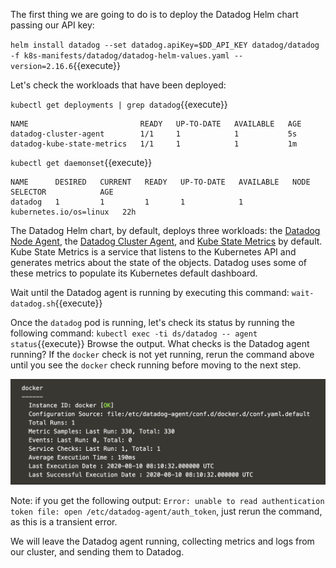 The first thing we are going to do is to deploy the Datadog Helm chart passing our API key:

`helm install datadog --set datadog.apiKey=$DD_API_KEY datadog/datadog -f k8s-manifests/datadog/datadog-helm-values.yaml --version=2.16.6`{{execute}}

Let's check the workloads that have been deployed:

`kubectl get deployments | grep datadog`{{execute}}

```
NAME                         READY   UP-TO-DATE   AVAILABLE   AGE
datadog-cluster-agent        1/1     1            1           5s
datadog-kube-state-metrics   1/1     1            1           1m
```

`kubectl get daemonset`{{execute}}

```
NAME      DESIRED   CURRENT   READY   UP-TO-DATE   AVAILABLE   NODE SELECTOR            AGE
datadog   1         1         1       1            1           kubernetes.io/os=linux   22h
```

The Datadog Helm chart, by default, deploys three workloads: the [Datadog Node Agent](https://docs.datadoghq.com/agent/kubernetes/?tab=helm), the [Datadog Cluster Agent](https://docs.datadoghq.com/agent/cluster_agent/), and [Kube State Metrics](https://github.com/kubernetes/kube-state-metrics) by default. Kube State Metrics is a service that listens to the Kubernetes API and generates metrics about the state of the objects. Datadog uses some of these metrics to populate its Kubernetes default dashboard.

Wait until the Datadog agent is running by executing this command: `wait-datadog.sh`{{execute}}

Once the `datadog` pod is running, let's check its status by running the following command: `kubectl exec -ti ds/datadog -- agent status`{{execute}} Browse the output. What checks is the Datadog agent running? If the `docker` check is not yet running, rerun the command above until you see the `docker` check running before moving to the next step.

![Screenshot of Docker check](./assets/docker_check.png)

Note: if you get the following output: `Error: unable to read authentication token file: open /etc/datadog-agent/auth_token`, just rerun the command, as this is a transient error.

We will leave the Datadog agent running, collecting metrics and logs from our cluster, and sending them to Datadog.
